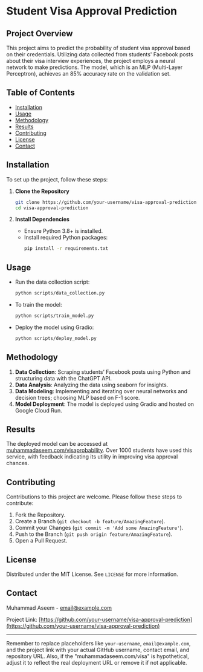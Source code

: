 # Student Visa Approval Prediction

## Project Overview

This project aims to predict the probability of student visa approval based on their credentials. Utilizing data collected from students' Facebook posts about their visa interview experiences, the project employs a neural network to make predictions. The model, which is an MLP (Multi-Layer Perceptron), achieves an 85% accuracy rate on the validation set.

## Table of Contents
- [Installation](#installation)
- [Usage](#usage)
- [Methodology](#methodology)
- [Results](#results)
- [Contributing](#contributing)
- [License](#license)
- [Contact](#contact)

## Installation

To set up the project, follow these steps:

1. **Clone the Repository**
   ```bash
   git clone https://github.com/your-username/visa-approval-prediction.git
   cd visa-approval-prediction
   ```

2. **Install Dependencies**
   - Ensure Python 3.8+ is installed.
   - Install required Python packages:
     ```bash
     pip install -r requirements.txt
     ```

## Usage

- Run the data collection script:
  ```bash
  python scripts/data_collection.py
  ```

- To train the model:
  ```bash
  python scripts/train_model.py
  ```

- Deploy the model using Gradio:
  ```bash
  python scripts/deploy_model.py
  ```

## Methodology

1. **Data Collection**: Scraping students’ Facebook posts using Python and structuring data with the ChatGPT API.
2. **Data Analysis**: Analyzing the data using seaborn for insights.
3. **Data Modeling**: Implementing and iterating over neural networks and decision trees; choosing MLP based on F-1 score.
4. **Model Deployment**: The model is deployed using Gradio and hosted on Google Cloud Run.

## Results

The deployed model can be accessed at [muhammadaseem.com/visaprobability](http://muhammadaseem.com/visa). Over 1000 students have used this service, with feedback indicating its utility in improving visa approval chances.

## Contributing

Contributions to this project are welcome. Please follow these steps to contribute:

1. Fork the Repository.
2. Create a Branch (`git checkout -b feature/AmazingFeature`).
3. Commit your Changes (`git commit -m 'Add some AmazingFeature'`).
4. Push to the Branch (`git push origin feature/AmazingFeature`).
5. Open a Pull Request.

## License

Distributed under the MIT License. See `LICENSE` for more information.

## Contact

Muhammad Aseem - email@example.com

Project Link: [https://github.com/your-username/visa-approval-prediction](https://github.com/your-username/visa-approval-prediction)

---

Remember to replace placeholders like `your-username`, `email@example.com`, and the project link with your actual GitHub username, contact email, and repository URL. Also, if the "muhammadaseem.com/visa" is hypothetical, adjust it to reflect the real deployment URL or remove it if not applicable.